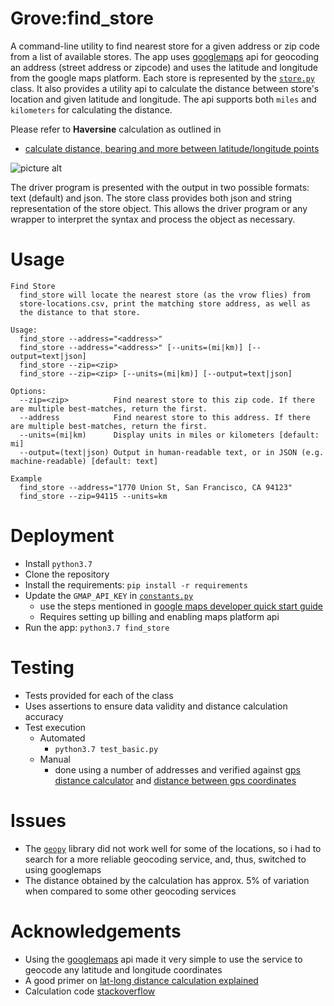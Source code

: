 # Grove:find_store
A command-line utility to find nearest store for a given address or zip code from a list of available stores.
The app uses [googlemaps](https://github.com/googlemaps/google-maps-services-python) api for geocoding an address (street address or zipcode) and uses the latitude and longitude from the google maps platform.
Each store is represented by the [`store.py`](grove/app/store.py) class. It also provides a utility api to calculate the distance between store's location and given latitude and longitude. The api supports both `miles` and `kilometers` for calculating the distance. 

Please refer to **Haversine** calculation as outlined in 
* [calculate distance, bearing and more between latitude/longitude points](https://www.movable-type.co.uk/scripts/latlong.html)

![picture alt](https://ttarnawski.usermd.net/wp-content/uploads/2017/08/Bez-nazwy.png "Title is optional")

The driver program is presented with the output in two possible formats: text (default) and json. The store class provides both json and string representation of the store object. This allows the driver program or any wrapper to interpret the syntax and process the object as necessary.

# Usage
```
Find Store
  find_store will locate the nearest store (as the vrow flies) from
  store-locations.csv, print the matching store address, as well as
  the distance to that store.

Usage:
  find_store --address="<address>"
  find_store --address="<address>" [--units=(mi|km)] [--output=text|json]
  find_store --zip=<zip>
  find_store --zip=<zip> [--units=(mi|km)] [--output=text|json]

Options:
  --zip=<zip>          Find nearest store to this zip code. If there are multiple best-matches, return the first.
  --address            Find nearest store to this address. If there are multiple best-matches, return the first.
  --units=(mi|km)      Display units in miles or kilometers [default: mi]
  --output=(text|json) Output in human-readable text, or in JSON (e.g. machine-readable) [default: text]

Example
  find_store --address="1770 Union St, San Francisco, CA 94123"
  find_store --zip=94115 --units=km
```

# Deployment
* Install `python3.7`
* Clone the repository
* Install the requirements: `pip install -r requirements`
* Update the `GMAP_API_KEY` in [`constants.py`](grove/app/constants.py)
  * use the steps mentioned in [google maps developer quick start guide](https://developers.google.com/maps/documentation/geocoding/get-api-key)
  * Requires setting up billing and enabling maps platform api
* Run the app: `python3.7 find_store`

# Testing
* Tests provided for each of the class
* Uses assertions to ensure data validity and distance calculation accuracy
* Test execution
  * Automated
    * `python3.7 test_basic.py`
  * Manual
    * done using a number of addresses and verified against [gps distance calculator](http://boulter.com/gps/distance/) and [distance between gps coordinates](https://gps-coordinates.org/distance-between-coordinates.php)

# Issues
* The [`geopy`](https://geopy.readthedocs.io/en/stable/) library did not work well for some of the locations, so i had to search for a more reliable geocoding service, and, thus, switched to using googlemaps
* The distance obtained by the calculation has approx. 5% of variation when compared to some other geocoding services

# Acknowledgements
* Using the [googlemaps](https://github.com/googlemaps/google-maps-services-python) api made it very simple to use the service to geocode any latitude and longitude coordinates
* A good primer on [lat-long distance calculation explained](https://www.sisense.com/blog/latitude-longitude-distance-calculation-explained/)
* Calculation code [stackoverflow](https://stackoverflow.com/questions/365826/calculate-distance-between-2-gps-coordinates)
